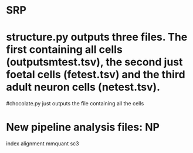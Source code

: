 # SRP

# structure.py outputs three files. The first containing all cells (outputsmtest.tsv), the second just foetal cells (fetest.tsv) and the third adult neuron cells (netest.tsv).

#chocolate.py just outputs the file containing all the cells


# New pipeline analysis files: NP 
index
alignment
mmquant
sc3

